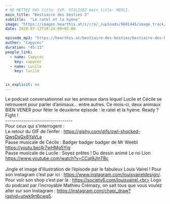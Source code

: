 ```yaml
---
# NE METTEZ PAS title: SVP. UTILISEZ main_title: MERCI.
main_title: "Bestiaire des besties 2"
subtitle:  "Le ratel et la hyène"
image: "https://images.hearthis.at/c/r/o/_/uploads/9601445/image_track/4946250/w1400_h1400_q70_m1594660916----cropped_1594660911209.jpg"
date: 2020-07-13T19:24:00+02:00

episode_mp3: "https://hearthis.at/bestiaire-des-besties/bestiaire-des-besties-2-le-ratel-et-la-hyene/listen.mp3?s=Hk4"
author: "Capycec"
duration: "45:11"
people_link: 
  - name: Capycec
    key: capycec
  - name: Lucile
    key: lucile


is_explicit: no
---
```


<PodcastHeader/>

<!-- ECRIRE LA DESCRIPTION DE L'EPISODE SOUS CETTE LIGNE -->
Le podcast conversationnel sur les animaux dans lequel Lucile et Cécile se retrouvent pour parler d’animaux… entre autres. Ce mois-ci, deux animaux BIEN VENER pour fêter le deuxième épisode : le ratel et la hyène. Ready ? Fight !<br>
---------------------------------<br>
Pour ceux qui s’interrogent :<br>
Le retour du GIF de l’enfer : https://giphy.com/gifs/owl-shocked-QwsDsQx8YaVLa<br>
Pause musicale de Cécile : Badger badger badger de Mr Weebl https://youtu.be/4r7wHMg5Yjg<br>
Pause musicale de Lucile : Soyez prêtes ! Du dessin animé Le roi Lion https://www.youtube.com/watch?v=CCql9JInTBc<br>
<br>
Jingle et image d’illustration de l’épisode par le fabuleux Louis Vairel ! Pour son instagram c’est par ici : https://www.instagram.com/louisvaireldesign/. Pour voir son shop c’est par là : https://society6.com/louisvairel.<br>
Logo du podcast par l’incroyable Mathieu Crémazy, on sait tous que vous voulez aller sur son Instagram : https://instagram.com/chapi_draw?igshid=utwk9rt6cwq5.

